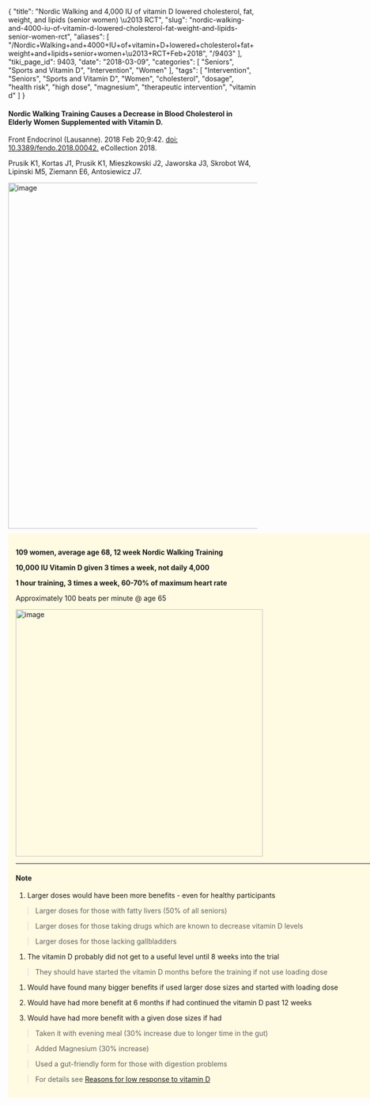 {
    "title": "Nordic Walking and 4,000 IU of vitamin D lowered cholesterol, fat, weight, and lipids (senior women) \u2013 RCT",
    "slug": "nordic-walking-and-4000-iu-of-vitamin-d-lowered-cholesterol-fat-weight-and-lipids-senior-women-rct",
    "aliases": [
        "/Nordic+Walking+and+4000+IU+of+vitamin+D+lowered+cholesterol+fat+weight+and+lipids+senior+women+\u2013+RCT+Feb+2018",
        "/9403"
    ],
    "tiki_page_id": 9403,
    "date": "2018-03-09",
    "categories": [
        "Seniors",
        "Sports and Vitamin D",
        "Intervention",
        "Women"
    ],
    "tags": [
        "Intervention",
        "Seniors",
        "Sports and Vitamin D",
        "Women",
        "cholesterol",
        "dosage",
        "health risk",
        "high dose",
        "magnesium",
        "therapeutic intervention",
        "vitamin d"
    ]
}


#### Nordic Walking Training Causes a Decrease in Blood Cholesterol in Elderly Women Supplemented with Vitamin D.

Front Endocrinol (Lausanne). 2018 Feb 20;9:42. [doi: 10.3389/fendo.2018.00042.](https://doi.org/10.3389/fendo.2018.00042.) eCollection 2018.

Prusik K1, Kortas J1, Prusik K1, Mieszkowski J2, Jaworska J3, Skrobot W4, Lipinski M5, Ziemann E6, Antosiewicz J7.

<img src="https://d1bk1kqxc0sym.cloudfront.net/attachments/jpeg/nordic-walking.jpg" alt="image" width="700">

<div class="border" style="background-color:#FFFAE2;padding:15px;margin:10px 0;border-radius:5px;width:800px">

 **109 women, average age 68, 12 week Nordic Walking Training** 

 **10,000 IU Vitamin D given 3 times a week, not daily 4,000** 

 **1 hour training, 3 times a week, 60-70% of maximum heart rate** 

Approximately 100 beats per minute @ age 65

<img src="https://d1bk1kqxc0sym.cloudfront.net/attachments/jpeg/heart-rate-age.jpg" alt="image" width="500">

---

#### Note

1. Larger doses would have been more benefits - even for healthy participants

> Larger doses for those with fatty livers (50% of all seniors)

> Larger doses for those taking drugs which are known to decrease vitamin D levels

> Larger doses for those lacking gallbladders

1. The vitamin D probably did not get to a useful level until 8 weeks into the trial

> They should have started the vitamin D months before the training if not use loading dose

1. Would have found many bigger benefits if used larger dose sizes and started with loading dose

1. Would have had more benefit at 6 months if had continued the vitamin D past 12 weeks

1. Would have had more benefit with a given dose sizes if had

> Taken it with evening meal  (30% increase due to longer time in the gut)

> Added Magnesium (30% increase)

> Used a gut-friendly form for those with digestion problems

> For details see [Reasons for low response to vitamin D](/posts/reasons-for-low-response-to-vitamin-d)
